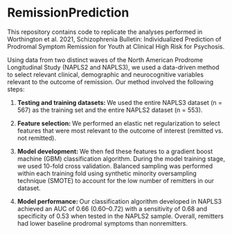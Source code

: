 # RemissionPrediction

This repository contains code to replicate the analyses performed in Worthington et al. 2021, Schizophrenia Bulletin: Individualized Prediction of Prodromal Symptom Remission for Youth at Clinical High Risk for Psychosis. 

Using data from two distinct waves of the North American Prodrome Longitudinal Study (NAPLS2 and NAPLS3), we used a data-driven method to select relevant clinical, demographic and neurocognitive variables relevant to the outcome of remission. Our method involved the following steps:

1) <b> Testing and training datasets: </b> We used the entire NAPLS3 dataset (n = 567) as the training set and the entire NAPLS2 dataset (n = 553). 

2) <b> Feature selection: </b> We performed an elastic net regularization to select features that were most relevant to the outcome of interest (remitted vs. not remitted). 

3) <b> Model development: </b> We then fed these features to a gradient boost machine (GBM) classification algorithm. During the model training stage, we used 10-fold cross validation. Balanced sampling was performed within each training fold using synthetic minority oversampling technique (SMOTE) to account for the low number of remitters in our dataset. 

4) <b> Model performance: </b> Our classification algorithm developed in NAPLS3 achieved an AUC of 0.66 (0.60–0.72) with a sensitivity of 0.68 and specificity
of 0.53 when tested in the NAPLS2 sample. Overall, remitters had lower baseline prodromal symptoms than nonremitters.
